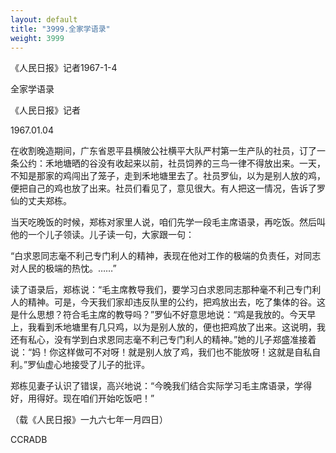 ```yaml
---
layout: default
title: "3999.全家学语录"
weight: 3999
---
```


《人民日报》记者1967-1-4

全家学语录

《人民日报》记者

1967.01.04

在收割晚造期间，广东省恩平县横陂公社横平大队严村第一生产队的社员，订了一条公约：禾地塘晒的谷没有收起来以前，社员饲养的三鸟一律不得放出来。一天，不知是那家的鸡闯出了笼子，走到禾地塘里去了。社员罗仙，以为是别人放的鸡，便把自己的鸡也放了出来。社员们看见了，意见很大。有人把这一情况，告诉了罗仙的丈夫郑栋。

当天吃晚饭的时候，郑栋对家里人说，咱们先学一段毛主席语录，再吃饭。然后叫他的一个儿子领读。儿子读一句，大家跟一句：

“白求恩同志毫不利己专门利人的精神，表现在他对工作的极端的负责任，对同志对人民的极端的热忱。……”

读了语录后，郑栋说：“毛主席教导我们，要学习白求恩同志那种毫不利己专门利人的精神。可是，今天我们家却违反队里的公约，把鸡放出去，吃了集体的谷。这是什么思想？符合毛主席的教导吗？”罗仙不好意思地说：“鸡是我放的。今天早上，我看到禾地塘里有几只鸡，以为是别人放的，便也把鸡放了出来。这说明，我还有私心，没有学到白求恩同志毫不利己专门利人的精神。”她的儿子郑盛准接着说：“妈！你这样做可不对呀！就是别人放了鸡，我们也不能放呀！这就是自私自利。”罗仙虚心地接受了儿子的批评。

郑栋见妻子认识了错误，高兴地说：“今晚我们结合实际学习毛主席语录，学得好，用得好。现在咱们开始吃饭吧！”

（载《人民日报》一九六七年一月四日）

CCRADB

